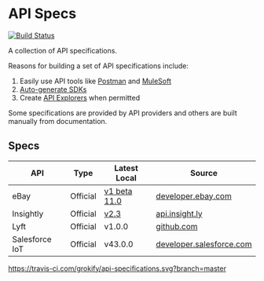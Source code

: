 # API Specs

[![Build Status][build-status-svg]][build-status-link]

A collection of API specifications.

Reasons for building a set of API specifications include:

1. Easily use API tools like [Postman](https://www.getpostman.com/) and [MuleSoft](https://www.mulesoft.com/)
1. [Auto-generate SDKs](https://github.com/swagger-api/swagger-codegen)
1. Create [API Explorers](https://github.com/swagger-api/swagger-ui) when permitted

Some specifications are provided by API providers and others are built manually from documentation.

## Specs

| API | Type | Latest Local | Source |
|-----|------|--------------|--------|
| eBay | Official | [v1 beta 11.0](ebay) | [developer.ebay.com](https://developer.ebay.com/api-docs/buy/browse/overview.html) |
| Insightly | Official | [v2.3](insightly) | [api.insight.ly](https://api.insight.ly/) |
| Lyft | Official | v1.0.0 | [github.com](https://github.com/lyft/lyft-django-sample/blob/4f7b21926ad8081a0ce2fe79a3849cb6e46f6bf1/lyft-api.yml) |
| Salesforce IoT | Official | v43.0.0 | [developer.salesforce.com](https://developer.salesforce.com/docs/atlas.en-us.api_iot.meta/api_iot/intro_swagger_file.htm)

 [build-status-svg]: https://travis-ci.com/grokify/api-specifications.svg?branch=master
 [build-status-link]: https://travis-ci.com/grokify/api-specifications


 https://travis-ci.com/grokify/api-specifications.svg?branch=master